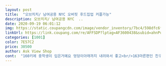 ```yaml
---
layout: post 
title:  "오브치치/ 남여공용 NYC 오버핏 후드집업 커플가능" 
description: 오브치치/ 남여공용 NYC  ..
date: 2020-09-19 06:01:12 
img: https://static.coupangcdn.com/image/vendor_inventory/7bc4/598dfc6fbd9934816d9f82e1d0462e56b2d12e5bd74185be21f505759dc3.jpg 
linkUrl: https://link.coupang.com/re/AFFSDP?lptag=AF3600438&subid=ahnPublicAsk&pageKey=302880896&itemId=952572815&vendorItemId=5347638957&traceid=V0-113-c4bebf635137370d 
categories: [1001] 
color: 7E57C2 
price: 30500 
author: Ask View Shop 
cont:  "160키에 중학생이 입은거예요 엉덩이아래까지 내려와서 좋고<br/>163마른편인 친구가 입으니 정말 멋스럽네요<br/>가격도 착하고 맘에  쏙 들어요<br/>같은 오버핏이라도 떨어지는 핏도 이쁘고<br/>그렇지만 158 작은키에도 예쁘게 입을수 있어요<br/>넘 이쁘고 편해요<br/>도톰한 편이라 구매후 얼마 못입었지만<br/>막상 사서 입어보면 후회막급일때 많은데<br/>빼빼한 사람도 뚠뚠한 사람도 다 이쁘그 편하게 입을 수있어요<br/>사이즈도 적절한 오버사이즈에욥<br/>아주아주 많이 커요<br/>운동갈때 레깅스위에 척 걸치고 가면 흠좋아요<br/>좋아라하네요 딸래미한테 빼겼어요ㅜㅜ<br/>지금 입기 아쥬 딱 조아욥♡<br/>편하고 면도 괜찮아요... <br/><br/>" 
---
```

